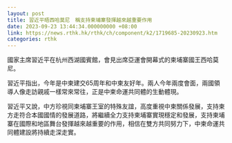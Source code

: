 ```yaml
---
layout: post
title: 習近平晤西哈莫尼　稱支持柬埔寨發揮越來越重要作用
date: 2023-09-23 13:44:34.000000000 +08:00
link: https://news.rthk.hk/rthk/ch/component/k2/1719685-20230923.htm
categories: rthk
---
```


國家主席習近平在杭州西湖國賓館，會見出席亞運會開幕式的柬埔寨國王西哈莫尼。

習近平指出，今年是中柬建交65周年和中柬友好年。兩人今年兩度會面，兩國領導人像走訪親戚一樣常來常往，正是中柬命運共同體的生動體現。

習近平又說，中方珍視同柬埔寨王室的特殊友誼，高度重視中柬關係發展，支持柬方走符合本國國情的發展道路，將繼續全力支持柬埔寨實現穩定和發展，支持柬埔寨在國際和地區舞台發揮越來越重要的作用，相信在雙方共同努力下，中柬命運共同體建設將持續走深走實。
